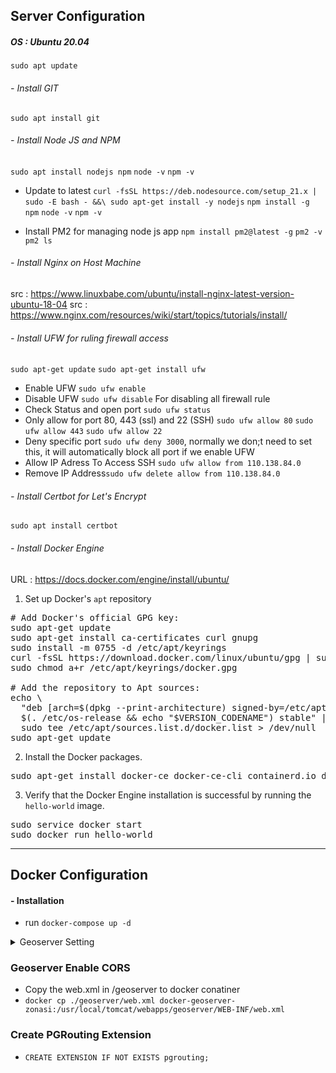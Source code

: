 ## Server Configuration

##### OS : Ubuntu 20.04

`sudo apt update`

###### - Install GIT

`sudo apt install git`

###### - Install Node JS and NPM

`sudo apt install nodejs npm`
`node -v`
`npm -v`

- Update to latest
  `curl -fsSL https://deb.nodesource.com/setup_21.x | sudo -E bash - &&\ sudo apt-get install -y nodejs`
  `npm install -g npm`
  `node -v`
  `npm -v`

- Install PM2 for managing node js app
  `npm install pm2@latest -g`
  `pm2 -v`
  `pm2 ls`

###### - Install Nginx on Host Machine

src : https://www.linuxbabe.com/ubuntu/install-nginx-latest-version-ubuntu-18-04
src : https://www.nginx.com/resources/wiki/start/topics/tutorials/install/

###### - Install UFW for ruling firewall access

`sudo apt-get update`
`sudo apt-get install ufw`

- Enable UFW `sudo ufw enable`
- Disable UFW `sudo ufw disable` For disabling all firewall rule
- Check Status and open port `sudo ufw status`
- Only allow for port 80, 443 (ssl) and 22 (SSH)
  `sudo ufw allow 80`
  `sudo ufw allow 443`
  `sudo ufw allow 22`
- Deny specific port `sudo ufw deny 3000`, normally we don;t need to set this, it will automatically block all port if we enable UFW
- Allow IP Adress To Access SSH `sudo ufw allow from 110.138.84.0`
- Remove IP Address`sudo ufw delete allow from 110.138.84.0`

###### - Install Certbot for Let's Encrypt

`sudo apt install certbot`

###### - Install Docker Engine

URL : https://docs.docker.com/engine/install/ubuntu/

1. Set up Docker's `apt` repository

<pre>
# Add Docker's official GPG key:
sudo apt-get update
sudo apt-get install ca-certificates curl gnupg
sudo install -m 0755 -d /etc/apt/keyrings
curl -fsSL https://download.docker.com/linux/ubuntu/gpg | sudo gpg --dearmor -o /etc/apt/keyrings/docker.gpg
sudo chmod a+r /etc/apt/keyrings/docker.gpg

# Add the repository to Apt sources:
echo \
  "deb [arch=$(dpkg --print-architecture) signed-by=/etc/apt/keyrings/docker.gpg] https://download.docker.com/linux/ubuntu \
  $(. /etc/os-release && echo "$VERSION_CODENAME") stable" | \
  sudo tee /etc/apt/sources.list.d/docker.list > /dev/null
sudo apt-get update
</pre>

2. Install the Docker packages.

<pre>
sudo apt-get install docker-ce docker-ce-cli containerd.io docker-buildx-plugin docker-compose-plugin
</pre>

3. Verify that the Docker Engine installation is successful by running the `hello-world` image.

<pre>
sudo service docker start
sudo docker run hello-world
</pre>

---

## Docker Configuration

#### - Installation

- run `docker-compose up -d`

<details>
  <summary>Geoserver Setting</summary>

- Geoserver open in `http://localhost:5050/geoserver` with username: `admin` and password: `geoserver`
- Change Geoserver admin password
- `.geoserver/data_dir` is for persistend geoserver data volume and setting

</details>

### Geoserver Enable CORS

- Copy the web.xml in /geoserver to docker conatiner
- `docker cp ./geoserver/web.xml docker-geoserver-zonasi:/usr/local/tomcat/webapps/geoserver/WEB-INF/web.xml`

### Create PGRouting Extension

- `CREATE EXTENSION IF NOT EXISTS pgrouting;`
